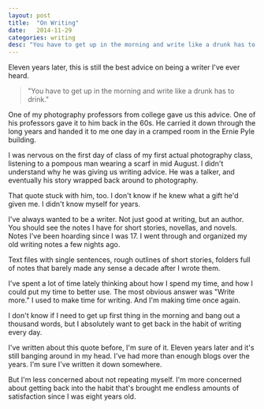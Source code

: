```yaml
---
layout: post
title:  "On Writing"
date:   2014-11-29
categories: writing
desc: "You have to get up in the morning and write like a drunk has to drink."
---
```

Eleven years later, this is still the best advice on being a writer I've ever heard.

<blockquote>"You have to get up in the morning and write like a drunk has to drink."</blockquote>

One of my photography professors from college gave us this advice. One of his professors gave it to him back in the 60s. He carried it down through the long years and handed it to me one day in a cramped room in the Ernie Pyle building.

I was nervous on the first day of class of my first actual photography class, listening to a pompous man wearing a scarf in mid August. I didn't understand why he was giving us writing advice. He was a talker, and eventually his story wrapped back around to photography.

That quote stuck with him, too. I don't know if he knew what a gift he'd given me. I didn't know myself for years.

I've always wanted to be a writer. Not just good at writing, but an author. You should see the notes I have for short stories, novellas, and novels. Notes I've been hoarding since I was 17. I went through and organized my old writing notes a few nights ago.

Text files with single sentences, rough outlines of short stories, folders full of notes that barely made any sense a decade after I wrote them.

I've spent a lot of time lately thinking about how I spend my time, and how I could put my time to better use. The most obvious answer was "Write more." I used to make time for writing. And I'm making time once again.

I don't know if I need to get up first thing in the morning and bang out a thousand words, but I absolutely want to get back in the habit of writing every day.

I've written about this quote before, I'm sure of it. Eleven years later and it's still banging around in my head. I've had more than enough blogs over the years. I'm sure I've written it down somewhere.

But I'm less concerned about not repeating myself. I'm more concerned about getting back into the habit that's brought me endless amounts of satisfaction since I was eight years old.
